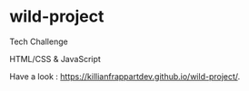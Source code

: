 # wild-project
Tech Challenge

HTML/CSS & JavaScript

Have a look : https://killianfrappartdev.github.io/wild-project/.
